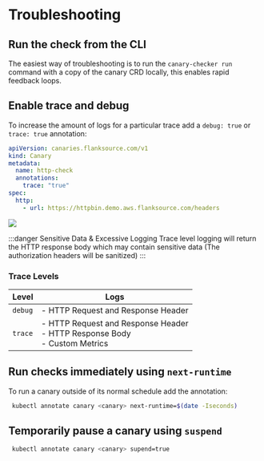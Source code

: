 # Troubleshooting

## Run the check from the CLI

   The easiest way of troubleshooting is to run the `canary-checker run` command with a copy of the canary CRD locally, this enables rapid feedback loops.

## Enable trace and debug

  To increase the amount of logs for a particular trace add a `debug: true` or `trace: true` annotation:

  ```yaml trace.yaml
  apiVersion: canaries.flanksource.com/v1
  kind: Canary
  metadata:
    name: http-check
    annotations:
      trace: "true"
  spec:
    http:
      - url: https://httpbin.demo.aws.flanksource.com/headers
  ```

  ![](/img/trace-screenshot.png)

  :::danger Sensitive Data & Excessive Logging
  Trace level logging will return the HTTP response body which may contain sensitive data (The authorization headers will be sanitized)
  :::

### Trace Levels

| Level   | Logs                                                         |
| ------- | ------------------------------------------------------------ |
| `debug` | - HTTP Request and Response Header                           |
| `trace` | - HTTP Request and Response Header <br/>- HTTP Response Body <br />- Custom Metrics |


## Run checks immediately using `next-runtime`

To run a canary outside of its normal schedule add the annotation:

```bash
 kubectl annotate canary <canary> next-runtime=$(date -Iseconds)
 ```

## Temporarily pause a canary using `suspend`

```bash
 kubectl annotate canary <canary> supend=true
 ```

